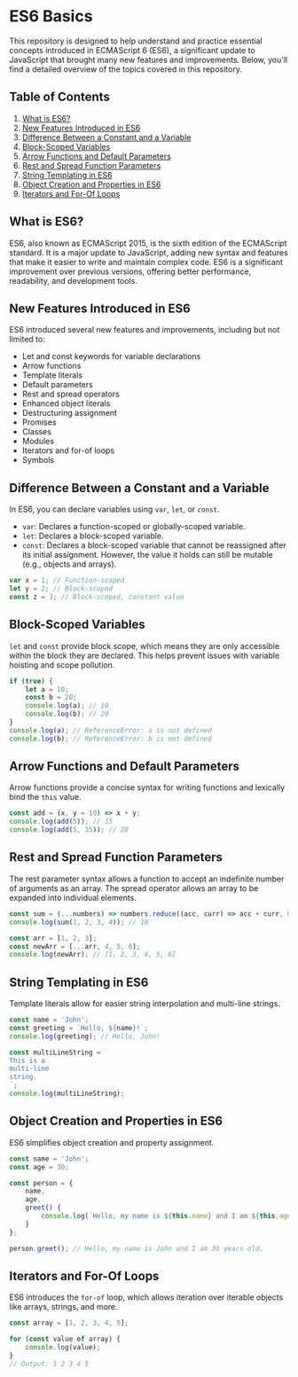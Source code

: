 # ES6 Basics

This repository is designed to help understand and practice essential concepts introduced in ECMAScript 6 (ES6), a significant update to JavaScript that brought many new features and improvements. Below, you'll find a detailed overview of the topics covered in this repository.

## Table of Contents
1. [What is ES6?](#what-is-es6)
2. [New Features Introduced in ES6](#new-features-introduced-in-es6)
3. [Difference Between a Constant and a Variable](#difference-between-a-constant-and-a-variable)
4. [Block-Scoped Variables](#block-scoped-variables)
5. [Arrow Functions and Default Parameters](#arrow-functions-and-default-parameters)
6. [Rest and Spread Function Parameters](#rest-and-spread-function-parameters)
7. [String Templating in ES6](#string-templating-in-es6)
8. [Object Creation and Properties in ES6](#object-creation-and-properties-in-es6)
9. [Iterators and For-Of Loops](#iterators-and-for-of-loops)

## What is ES6?
ES6, also known as ECMAScript 2015, is the sixth edition of the ECMAScript standard. It is a major update to JavaScript, adding new syntax and features that make it easier to write and maintain complex code. ES6 is a significant improvement over previous versions, offering better performance, readability, and development tools.

## New Features Introduced in ES6
ES6 introduced several new features and improvements, including but not limited to:
- Let and const keywords for variable declarations
- Arrow functions
- Template literals
- Default parameters
- Rest and spread operators
- Enhanced object literals
- Destructuring assignment
- Promises
- Classes
- Modules
- Iterators and for-of loops
- Symbols

## Difference Between a Constant and a Variable
In ES6, you can declare variables using `var`, `let`, or `const`. 

- `var`: Declares a function-scoped or globally-scoped variable.
- `let`: Declares a block-scoped variable.
- `const`: Declares a block-scoped variable that cannot be reassigned after its initial assignment. However, the value it holds can still be mutable (e.g., objects and arrays).

```javascript
var x = 1; // Function-scoped
let y = 2; // Block-scoped
const z = 3; // Block-scoped, constant value
```

## Block-Scoped Variables
`let` and `const` provide block scope, which means they are only accessible within the block they are declared. This helps prevent issues with variable hoisting and scope pollution.

```javascript
if (true) {
    let a = 10;
    const b = 20;
    console.log(a); // 10
    console.log(b); // 20
}
console.log(a); // ReferenceError: a is not defined
console.log(b); // ReferenceError: b is not defined
```

## Arrow Functions and Default Parameters
Arrow functions provide a concise syntax for writing functions and lexically bind the `this` value.

```javascript
const add = (x, y = 10) => x + y;
console.log(add(5)); // 15
console.log(add(5, 15)); // 20
```

## Rest and Spread Function Parameters
The rest parameter syntax allows a function to accept an indefinite number of arguments as an array. The spread operator allows an array to be expanded into individual elements.

```javascript
const sum = (...numbers) => numbers.reduce((acc, curr) => acc + curr, 0);
console.log(sum(1, 2, 3, 4)); // 10

const arr = [1, 2, 3];
const newArr = [...arr, 4, 5, 6];
console.log(newArr); // [1, 2, 3, 4, 5, 6]
```

## String Templating in ES6
Template literals allow for easier string interpolation and multi-line strings.

```javascript
const name = 'John';
const greeting = `Hello, ${name}!`;
console.log(greeting); // Hello, John!

const multiLineString = `
This is a
multi-line
string.
`;
console.log(multiLineString);
```

## Object Creation and Properties in ES6
ES6 simplifies object creation and property assignment.

```javascript
const name = 'John';
const age = 30;

const person = {
    name,
    age,
    greet() {
        console.log(`Hello, my name is ${this.name} and I am ${this.age} years old.`);
    }
};

person.greet(); // Hello, my name is John and I am 30 years old.
```

## Iterators and For-Of Loops
ES6 introduces the `for-of` loop, which allows iteration over iterable objects like arrays, strings, and more.

```javascript
const array = [1, 2, 3, 4, 5];

for (const value of array) {
    console.log(value);
}
// Output: 1 2 3 4 5
```
